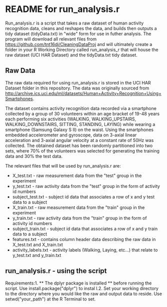 # README for run_analysis.r

Run_analysis.r is a script that takes a raw dataset of human activity recognition data, cleans and reshapes the data, and builds then outputs a tidy dataset (tidyData.txt) in "wide" form for use in futher analysis.  The program will download all relevant files from https://github.com/tnt16dj/CleaningDataProj and will ultimately create a folder in your R Working Directory called run_analysis_r that will house the raw dataset (UCI HAR Dataset) and the tidyData.txt tidy dataset.

## Raw Data

The raw data required for using run_analysis.r is stored in the UCI HAR Dataset folder in this repository.  The data was originally sourced from http://archive.ics.uci.edu/ml/datasets/Human+Activity+Recognition+Using+Smartphones.  

The dataset contains activity recognition data recorded via a smartphone collected by a group of 30 volunteers within an age bracket of 19-48 years each performing six activities (WALKING, WALKING_UPSTAIRS, WALKING_DOWNSTAIRS, SITTING, STANDING, LAYING) while wearing a smartphone (Samsung Galaxy S II) on the waist.  Using the smartphones embedded accelerometer and gyroscope, data on 3-axial linear acceleration and 3-axial angular velocity at a constant rate of 50Hz was collected.  The obtained dataset has been randomly partitioned into two sets, where 70% of the volunteers was selected for generating the training data and 30% the test data. 

The relevant files that will be used by run_analysis.r are:
* X_test.txt - raw measurement data from the "test" group in the experiment
* y_test.txt - raw activity data from the "test" group in the form of activity id numbers
* subject_test.txt - subject id data that associates a row of x and y test data to a subject
* X_train.txt - raw measurement data from the "train" group in the experiment
* y_train.txt - raw activity data from the "train" group in the form of activity id numbers
* subject_train.txt - subject id data that associates a row of x and y train data to a subject
* features.txt - contains column header data describing the raw data in X_test.txt and X_train.txt
* activity_labels.txt - activity labels (Walking, Laying, etc...) that relate to y_test.txt and y_train.txt

## run_analysis.r - using the script

Requirements:1. ** The dplyr package is installed ** before running the script.  Use install.package("dplyr") to instal l.2. Set your working directory to the directory where you would like the raw and output data to reside.  Use setwd("your_path") at the R Terminal to set.